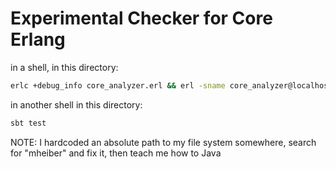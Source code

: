 # Experimental Checker for Core Erlang

in a shell, in this directory:

```sh
erlc +debug_info core_analyzer.erl && erl -sname core_analyzer@localhost -pa
```

in another shell in this directory:

```sh
sbt test
```

NOTE: I hardcoded an absolute path to my file system somewhere, search for "mheiber" and fix it, then teach me how to Java
